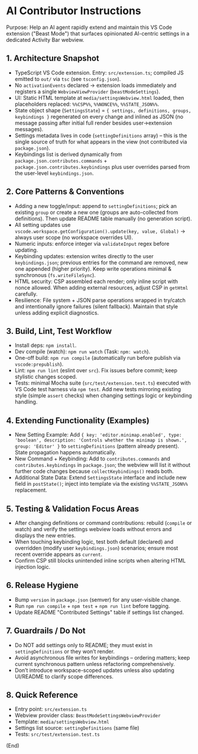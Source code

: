 # AI Contributor Instructions

Purpose: Help an AI agent rapidly extend and maintain this VS Code extension ("Beast Mode") that surfaces opinionated AI-centric settings in a dedicated Activity Bar webview.

## 1. Architecture Snapshot
- TypeScript VS Code extension. Entry: `src/extension.ts`; compiled JS emitted to `out/` via `tsc` (see `tsconfig.json`).
- No `activationEvents` declared → extension loads immediately and registers a single `WebviewViewProvider` (`beastModeSettings`).
- UI: Static HTML template at `media/settingsWebview.html` loaded, then placeholders replaced: `%%CSP%%`, `%%NONCE%%`, `%%STATE_JSON%%`.
- State object shape (`SettingsState`) = `{ settings, definitions, groups, keybindings }` regenerated on every change and inlined as JSON (no message passing after initial full render besides user->extension messages).
- Settings metadata lives in code (`settingDefinitions` array) – this is the single source of truth for what appears in the view (not contributed via `package.json`).
- Keybindings list is derived dynamically from `package.json.contributes.commands` + `package.json.contributes.keybindings` plus user overrides parsed from the user-level `keybindings.json`.

## 2. Core Patterns & Conventions
- Adding a new toggle/input: append to `settingDefinitions`; pick an existing `group` or create a new one (groups are auto-collected from definitions). Then update README table manually (no generation script).
- All setting updates use `vscode.workspace.getConfiguration().update(key, value, Global)` → always user scope (no workspace overrides UI).
- Numeric inputs: enforce integer via `validateInput` regex before updating.
- Keybinding updates: extension writes directly to the user `keybindings.json`; previous entries for the command are removed, new one appended (higher priority). Keep write operations minimal & synchronous (`fs.writeFileSync`).
- HTML security: CSP assembled each render; only inline script with nonce allowed. When adding external resources, adjust CSP in `getHtml` carefully.
- Resilience: File system + JSON parse operations wrapped in try/catch and intentionally ignore failures (silent fallback). Maintain that style unless adding explicit diagnostics.

## 3. Build, Lint, Test Workflow
- Install deps: `npm install`.
- Dev compile (watch): `npm run watch` (Task: `npm: watch`).
- One-off build: `npm run compile` (automatically run before publish via `vscode:prepublish`).
- Lint: `npm run lint` (eslint over `src`). Fix issues before commit; keep stylistic changes scoped.
- Tests: minimal Mocha suite (`src/test/extension.test.ts`) executed with VS Code test harness via `npm test`. Add new tests mirroring existing style (simple `assert` checks) when changing settings logic or keybinding handling.

## 4. Extending Functionality (Examples)
- New Setting Example: Add `{ key: 'editor.minimap.enabled', type: 'boolean', description: 'Controls whether the minimap is shown.', group: 'Editor' }` to `settingDefinitions` (pattern already present). State propagation happens automatically.
- New Command + Keybinding: Add to `contributes.commands` and `contributes.keybindings` in `package.json`; the webview will list it without further code changes because `collectKeybindings()` reads both.
- Additional State Data: Extend `SettingsState` interface and include new field in `postState()`; inject into template via the existing `%%STATE_JSON%%` replacement.

## 5. Testing & Validation Focus Areas
- After changing definitions or command contributions: rebuild (`compile` or watch) and verify the settings webview loads without errors and displays the new entries.
- When touching keybinding logic, test both default (declared) and overridden (modify user `keybindings.json`) scenarios; ensure most recent override appears as `current`.
- Confirm CSP still blocks unintended inline scripts when altering HTML injection logic.

## 6. Release Hygiene
- Bump `version` in `package.json` (semver) for any user-visible change.
- Run `npm run compile` + `npm test` + `npm run lint` before tagging.
- Update README "Contributed Settings" table if settings list changed.

## 7. Guardrails / Do Not
- Do NOT add settings only to README; they must exist in `settingDefinitions` or they won’t render.
- Avoid asynchronous file writes for keybindings – ordering matters; keep current synchronous pattern unless refactoring comprehensively.
- Don’t introduce workspace-scoped updates unless also updating UI/README to clarify scope differences.

## 8. Quick Reference
- Entry point: `src/extension.ts`
- Webview provider class: `BeastModeSettingsWebviewProvider`
- Template: `media/settingsWebview.html`
- Settings list source: `settingDefinitions` (same file)
- Tests: `src/test/extension.test.ts`

(End)
